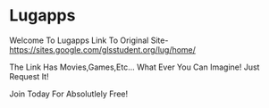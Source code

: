 # Lugapps
Welcome To Lugapps 
Link To Original Site- https://sites.google.com/glsstudent.org/lug/home/

The Link Has Movies,Games,Etc... What Ever You Can Imagine! Just Request It!

Join Today For Absolutlely Free! 
